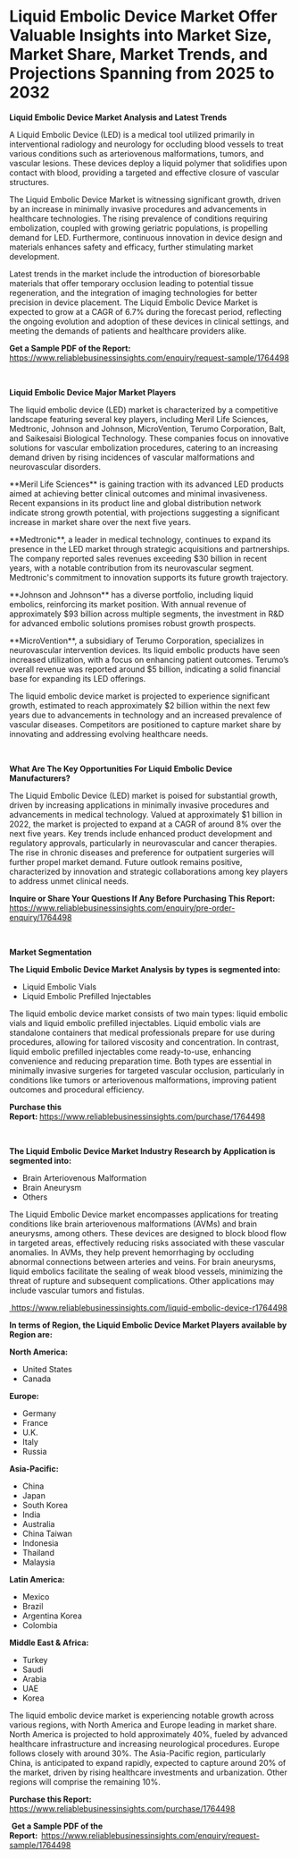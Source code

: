<p><h1>Liquid Embolic Device Market Offer Valuable Insights into Market Size, Market Share, Market Trends, and Projections Spanning from 2025 to 2032</h1></p><p><strong>Liquid Embolic Device Market Analysis and Latest Trends</strong></p>
<p><p>A Liquid Embolic Device (LED) is a medical tool utilized primarily in interventional radiology and neurology for occluding blood vessels to treat various conditions such as arteriovenous malformations, tumors, and vascular lesions. These devices deploy a liquid polymer that solidifies upon contact with blood, providing a targeted and effective closure of vascular structures.</p><p>The Liquid Embolic Device Market is witnessing significant growth, driven by an increase in minimally invasive procedures and advancements in healthcare technologies. The rising prevalence of conditions requiring embolization, coupled with growing geriatric populations, is propelling demand for LED. Furthermore, continuous innovation in device design and materials enhances safety and efficacy, further stimulating market development.</p><p>Latest trends in the market include the introduction of bioresorbable materials that offer temporary occlusion leading to potential tissue regeneration, and the integration of imaging technologies for better precision in device placement. The Liquid Embolic Device Market is expected to grow at a CAGR of 6.7% during the forecast period, reflecting the ongoing evolution and adoption of these devices in clinical settings, and meeting the demands of patients and healthcare providers alike.</p></p>
<p><strong>Get a Sample PDF of the Report:&nbsp;</strong> <a href="https://www.reliablebusinessinsights.com/enquiry/request-sample/1764498?utm_campaign=2440&utm_medium=2&utm_source=Github&utm_content=ia&utm_term=14042025&utm_id=liquid-embolic-device">https://www.reliablebusinessinsights.com/enquiry/request-sample/1764498</a></p>
<p>&nbsp;</p>
<p><strong>Liquid Embolic Device Major Market Players</strong></p>
<p><p>The liquid embolic device (LED) market is characterized by a competitive landscape featuring several key players, including Meril Life Sciences, Medtronic, Johnson and Johnson, MicroVention, Terumo Corporation, Balt, and Saikesaisi Biological Technology. These companies focus on innovative solutions for vascular embolization procedures, catering to an increasing demand driven by rising incidences of vascular malformations and neurovascular disorders.</p><p>**Meril Life Sciences** is gaining traction with its advanced LED products aimed at achieving better clinical outcomes and minimal invasiveness. Recent expansions in its product line and global distribution network indicate strong growth potential, with projections suggesting a significant increase in market share over the next five years.</p><p>**Medtronic**, a leader in medical technology, continues to expand its presence in the LED market through strategic acquisitions and partnerships. The company reported sales revenues exceeding $30 billion in recent years, with a notable contribution from its neurovascular segment. Medtronic's commitment to innovation supports its future growth trajectory.</p><p>**Johnson and Johnson** has a diverse portfolio, including liquid embolics, reinforcing its market position. With annual revenue of approximately $93 billion across multiple segments, the investment in R&D for advanced embolic solutions promises robust growth prospects.</p><p>**MicroVention**, a subsidiary of Terumo Corporation, specializes in neurovascular intervention devices. Its liquid embolic products have seen increased utilization, with a focus on enhancing patient outcomes. Terumo’s overall revenue was reported around $5 billion, indicating a solid financial base for expanding its LED offerings.</p><p>The liquid embolic device market is projected to experience significant growth, estimated to reach approximately $2 billion within the next few years due to advancements in technology and an increased prevalence of vascular diseases. Competitors are positioned to capture market share by innovating and addressing evolving healthcare needs.</p></p>
<p>&nbsp;</p>
<p><strong>What Are The Key Opportunities For Liquid Embolic Device Manufacturers?</strong></p>
<p><p>The Liquid Embolic Device (LED) market is poised for substantial growth, driven by increasing applications in minimally invasive procedures and advancements in medical technology. Valued at approximately $1 billion in 2022, the market is projected to expand at a CAGR of around 8% over the next five years. Key trends include enhanced product development and regulatory approvals, particularly in neurovascular and cancer therapies. The rise in chronic diseases and preference for outpatient surgeries will further propel market demand. Future outlook remains positive, characterized by innovation and strategic collaborations among key players to address unmet clinical needs.</p></p>
<p><strong>Inquire or Share Your Questions If Any Before Purchasing This Report:</strong> <a href="https://www.reliablebusinessinsights.com/enquiry/pre-order-enquiry/1764498?utm_campaign=2440&utm_medium=2&utm_source=Github&utm_content=ia&utm_term=14042025&utm_id=liquid-embolic-device">https://www.reliablebusinessinsights.com/enquiry/pre-order-enquiry/1764498</a></p>
<p>&nbsp;</p>
<p><strong>Market Segmentation</strong></p>
<p><strong>The Liquid Embolic Device Market Analysis by types is segmented into:</strong></p>
<p><ul><li>Liquid Embolic Vials</li><li>Liquid Embolic Prefilled Injectables</li></ul></p>
<p><p>The liquid embolic device market consists of two main types: liquid embolic vials and liquid embolic prefilled injectables. Liquid embolic vials are standalone containers that medical professionals prepare for use during procedures, allowing for tailored viscosity and concentration. In contrast, liquid embolic prefilled injectables come ready-to-use, enhancing convenience and reducing preparation time. Both types are essential in minimally invasive surgeries for targeted vascular occlusion, particularly in conditions like tumors or arteriovenous malformations, improving patient outcomes and procedural efficiency.</p></p>
<p><strong>Purchase this Report:&nbsp;</strong><a href="https://www.reliablebusinessinsights.com/purchase/1764498?utm_campaign=2440&utm_medium=2&utm_source=Github&utm_content=ia&utm_term=14042025&utm_id=liquid-embolic-device">https://www.reliablebusinessinsights.com/purchase/1764498</a></p>
<p>&nbsp;</p>
<p><strong>The Liquid Embolic Device Market Industry Research by Application is segmented into:</strong></p>
<p><ul><li>Brain Arteriovenous Malformation</li><li>Brain Aneurysm</li><li>Others</li></ul></p>
<p><p>The Liquid Embolic Device market encompasses applications for treating conditions like brain arteriovenous malformations (AVMs) and brain aneurysms, among others. These devices are designed to block blood flow in targeted areas, effectively reducing risks associated with these vascular anomalies. In AVMs, they help prevent hemorrhaging by occluding abnormal connections between arteries and veins. For brain aneurysms, liquid embolics facilitate the sealing of weak blood vessels, minimizing the threat of rupture and subsequent complications. Other applications may include vascular tumors and fistulas.</p></p>
<p><a href="https://www.reliablebusinessinsights.com/liquid-embolic-device-r1764498?utm_campaign=2440&utm_medium=2&utm_source=Github&utm_content=ia&utm_term=14042025&utm_id=liquid-embolic-device">&nbsp;https://www.reliablebusinessinsights.com/liquid-embolic-device-r1764498</a></p>
<p><strong>In terms of Region, the Liquid Embolic Device Market Players available by Region are:</strong></p>
<p>
    <p> <strong> North America: </strong>
        <ul>
            <li>United States</li>
            <li>Canada</li>
        </ul>
        </p> 
    <p> <strong> Europe: </strong>
        <ul>
            <li>Germany</li>
            <li>France</li>
            <li>U.K.</li>
            <li>Italy</li>
            <li>Russia</li>
        </ul>
        </p> 
    <p> <strong> Asia-Pacific: </strong>
        <ul>
            <li>China</li>
            <li>Japan</li>
            <li>South Korea</li>
            <li>India</li>
            <li>Australia</li>
            <li>China Taiwan</li>
            <li>Indonesia</li>
            <li>Thailand</li>
            <li>Malaysia</li>
        </ul>
        </p> 
    <p> <strong> Latin America: </strong>
        <ul>
            <li>Mexico</li>
            <li>Brazil</li>
            <li>Argentina Korea</li>
            <li>Colombia</li>
        </ul>
        </p> 
    <p> <strong> Middle East & Africa: </strong>
        <ul>
            <li>Turkey</li>
            <li>Saudi</li>
            <li>Arabia</li>
            <li>UAE</li>
            <li>Korea</li>
        </ul>
    </p>
    </p>
<p><p>The liquid embolic device market is experiencing notable growth across various regions, with North America and Europe leading in market share. North America is projected to hold approximately 40%, fueled by advanced healthcare infrastructure and increasing neurological procedures. Europe follows closely with around 30%. The Asia-Pacific region, particularly China, is anticipated to expand rapidly, expected to capture around 20% of the market, driven by rising healthcare investments and urbanization. Other regions will comprise the remaining 10%.</p></p>
<p><strong>Purchase this Report: </strong><a href="https://www.reliablebusinessinsights.com/purchase/1764498?utm_campaign=2440&utm_medium=2&utm_source=Github&utm_content=ia&utm_term=14042025&utm_id=liquid-embolic-device">https://www.reliablebusinessinsights.com/purchase/1764498</a></p>
<p>&nbsp;<strong>Get a Sample PDF of the Report:&nbsp;&nbsp;</strong><a href="https://www.reliablebusinessinsights.com/enquiry/request-sample/1764498?utm_campaign=2440&utm_medium=2&utm_source=Github&utm_content=ia&utm_term=14042025&utm_id=liquid-embolic-device">https://www.reliablebusinessinsights.com/enquiry/request-sample/1764498</a></p>
<p><strong></strong></p>
<p><p></p><p></p><p></p></p>